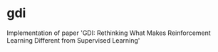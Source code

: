 # gdi
Implementation of paper 'GDI: Rethinking What Makes Reinforcement Learning Different from Supervised Learning'
